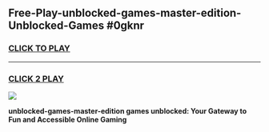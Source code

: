 
## Free-Play-unblocked-games-master-edition-Unblocked-Games #0gknr
<h3>
<a href="https://news.freeplayer.one?title=unblocked-games-master-edition&ref=8M">CLICK TO PLAY</a></h3>
<hr>

<h3>
<a href="https://news.freeplayer.one?title=unblocked-games-master-edition&ref=8M">CLICK 2 PLAY</a>
  
</h3>

<a href="https://news.freeplayer.one?title=unblocked-games-master-edition&ref=8M"><img src="https://clearcache.store/games.png"></a>


**unblocked-games-master-edition games unblocked: Your Gateway to Fun and Accessible Online Gaming**
